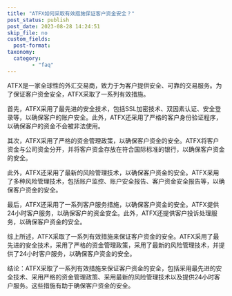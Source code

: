 ```yaml
---
title: "ATFX如何采取有效措施保证客户资金安全？"
post_status: publish
post_date: 2023-08-28 14:24:51
skip_file: no
custom_fields: 
  post-format: 
taxonomy:
  category:
        - "faq"
---
```


ATFX是一家全球性的外汇交易商，致力于为客户提供安全、可靠的交易服务。为了保证客户资金安全，ATFX采取了一系列有效措施。

首先，ATFX采用了最先进的安全技术，包括SSL加密技术、双因素认证、安全登录等，以确保客户的账户安全。此外，ATFX还采用了严格的客户身份验证程序，以确保客户的资金不会被非法使用。

其次，ATFX采用了严格的资金管理政策，以确保客户资金的安全。ATFX将客户资金与公司资金分开，并将客户资金存放在符合国际标准的银行，以确保客户资金的安全。

此外，ATFX还采用了最新的风险管理技术，以确保客户资金的安全。ATFX采用了多种风险管理技术，包括账户监控、账户安全报告、客户资金安全报告等，以确保客户资金的安全。

最后，ATFX还采用了一系列客户服务措施，以确保客户资金的安全。ATFX提供24小时客户服务，以确保客户的资金安全。此外，ATFX还提供客户投诉处理服务，以确保客户资金的安全。

综上所述，ATFX采取了一系列有效措施来保证客户资金的安全。ATFX采用了最先进的安全技术，采用了严格的资金管理政策，采用了最新的风险管理技术，并提供了24小时客户服务，以确保客户资金的安全。

结论：ATFX采取了一系列有效措施来保证客户资金的安全，包括采用最先进的安全技术、采用严格的资金管理政策、采用最新的风险管理技术以及提供24小时客户服务。这些措施有助于确保客户资金的安全。
